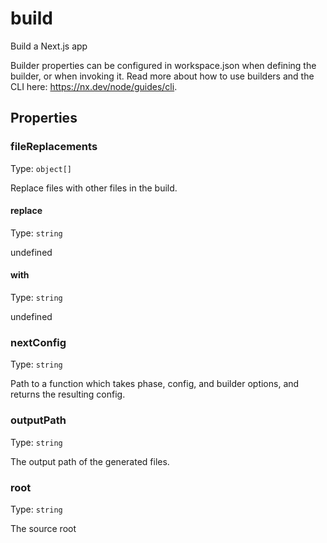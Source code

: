 # build

Build a Next.js app

Builder properties can be configured in workspace.json when defining the builder, or when invoking it.
Read more about how to use builders and the CLI here: https://nx.dev/node/guides/cli.

## Properties

### fileReplacements

Type: `object[]`

Replace files with other files in the build.

#### replace

Type: `string`

undefined

#### with

Type: `string`

undefined

### nextConfig

Type: `string`

Path to a function which takes phase, config, and builder options, and returns the resulting config.

### outputPath

Type: `string`

The output path of the generated files.

### root

Type: `string`

The source root
